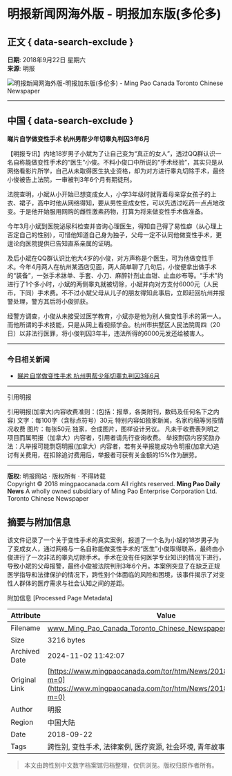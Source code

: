 # 明报新闻网海外版 - 明报加东版(多伦多)

## 正文 { data-search-exclude }


**日期**: 2018年9月22日 星期六  
**来源**: 明报

![明报新闻网海外版-明报加东版(多伦多) - Ming Pao Canada Toronto Chinese Newspaper](../../../image/mainlogo2_TOR2.gif)

---

## 中国 { data-search-exclude }

**睇片自学做变性手术 杭州男帮少年切睾丸判囚3年6月**

【明报专讯】内地18岁男子小斌为了让自己变为“真正的女人”，透过QQ群认识一名自称能做变性手术的“医生”小俊。不料小俊口中所说的“手术经验”，其实只是从网络看影片所学，自己从未取得医生执业资格，却为对方进行睾丸切除手术，最终小俊被告上法院，一审被判3年6个月有期徒刑。

法院查明，小斌从小开始已想变成女人，小学3年级时就背着母亲穿女孩子的上衣、裙子，高中时他从网络得知，要从男性变成女性，可以先透过吃药一点点地改变。于是他开始服用网购的雌性激素药物，打算为将来做变性手术做准备。

今年3月小斌到医院泌尿科检查并咨询心理医生，得知自己得了易性癖（从心理上否定自己的性别），可惜他知道自己身为独子，父母一定不认同他做变性手术，更遑论向医院提供已告知直系亲属的证明。

及后小斌在QQ群认识比他大4岁的小俊，对方声称是个医生，可为他做变性手术。今年4月两人在杭州某酒店见面，两人简单聊了几句后，小俊便拿出做手术的“装备”，一张手术牀单、手套、小刀、麻醉针剂止血钳、止血纱布等。“手术”约进行了1个多小时，小斌的两侧睾丸就被切除，小斌并向对方支付6000元（人民币，下同）手术费。不不过小斌父母从儿子的朋友得知此事后，立即赶回杭州并报警处理，警方其后将小俊抓获。

经警方调查，小俊从未接受过医学教育，小斌亦是他为别人做变性手术的第一人。而他所谓的手术技能，只是从网上看视频学会。杭州市拱墅区人民法院周四（20日）以非法行医罪，将小俊判囚3年半，违法所得的6000元发还给被害人。

---

### 今日相关新闻

- [睇片自学做变性手术 杭州男帮少年切睾丸判囚3年6月](../../../htm/News/20180922/tcbk1.htm?m=0)

---

引用明报

引用明报(加拿大)内容收费准则：(包括：报章，各类附刊，数码及任何名下之内容) 文字：每100字（含标点符号）30元 特别内容如独家新闻，名家约稿等另按情况收费 图片：每张50元 独家，合成图片，图样设计另议。 凡未于收费表列明之项目而属明报（加拿大）内容者，引用者请先行查询收费。 举报剽窃内容奖励办法：凡举报可能剽窃明报(加拿大）内容者，若有关举报能成功令明报(加拿大)追讨有关费用，在扣除追讨费用后，举报者可获有关金额的15%作为酬劳。

---

**版权**: 明报网站 · 版权所有 · 不得转载  
Copyright © 2018 mingpaocanada.com All rights reserved. **Ming Pao Daily News** A wholly owned subsidiary of Ming Pao Enterprise Corporation Ltd. Toronto Chinese Newspaper

## 摘要与附加信息

<!-- tcd_abstract -->
该文件记录了一个关于变性手术的真实案例，报道了一个名为小斌的18岁男子为了变成女人，通过网络与一名自称能做变性手术的“医生”小俊取得联系，最终由小俊进行了一次非法的睾丸切除手术。手术在没有任何医学专业知识的情况下进行，导致小斌的父母报警，最终小俊被法院判刑3年6个月。本案例突显了在缺乏正规医学指导和法律保护的情况下，跨性别个体面临的风险和困境，该事件揭示了对变性人群体的医疗需求与社会认知之间的差距。
<!-- tcd_abstract_end -->

附加信息 [Processed Page Metadata]

| Attribute       | Value                                  |
|-----------------|----------------------------------------|
| Filename        | www_Ming_Pao_Canada_Toronto_Chinese_Newspaper_-_中國.md                             |
| Size            | 3216 bytes                           |
| Archived Date   | 2024-11-02 11:42:07                             |
| Original Link   | [https://www.mingpaocanada.com/tor/htm/News/20180922/tcbk1.htm?m=0](https://www.mingpaocanada.com/tor/htm/News/20180922/tcbk1.htm?m=0)                       |
| Author          | 明报                               |
| Region          | 中国大陆                               |
| Date            | 2018-09-22                                 |
| Tags            | 跨性别, 变性手术, 法律案例, 医疗资源, 社会环境, 青年故事                                 |
>
> 本文由跨性别中文数字档案馆归档整理，仅供浏览。版权归原作者所有。
>
